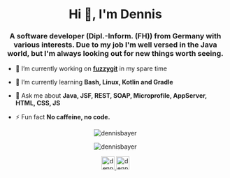 <h1 align="center">Hi 👋, I'm Dennis</h1>
<h3 align="center">A software developer (Dipl.-Inform. (FH)) from Germany with various interests. Due to my job I'm well versed in the Java world, but I'm always looking out for new things worth seeing.</h3>

- 🔭 I’m currently working on **[fuzzygit](https://github.com/DennisBayer/fuzzygit)** in my spare time

- 🌱 I’m currently learning **Bash, Linux, Kotlin and Gradle**

- 💬 Ask me about **Java, JSF, REST, SOAP, Microprofile, AppServer, HTML, CSS, JS**

- ⚡ Fun fact **No caffeine, no code.**

<p align="center">
</p>

<p align="center">
  <img src="https://github-readme-stats.vercel.app/api/top-langs/?username=dennisbayer&layout=compact&hide=html" alt="dennisbayer" />
</p>
<p align="center">  
  <img src="https://github-readme-stats.vercel.app/api?username=dennisbayer&show_icons=true&count_private=true" alt="dennisbayer" />
</p>

<p align="center">
  <a href="https://twitter.com/dennisbayer" target="blank">
    <img src="https://cdn.jsdelivr.net/npm/simple-icons@3.0.1/icons/twitter.svg" alt="dennisbayer" height="30" width="30" />
  </a>
  <a href="https://stackoverflow.com/users/dennisbayer" target="blank">
    <img src="https://cdn.jsdelivr.net/npm/simple-icons@3.0.1/icons/stackoverflow.svg" alt="dennisbayer" height="30" width="30" />
  </a>
</p>

<!--
**DennisBayer/DennisBayer** is a ✨ _special_ ✨ repository because its `README.md` (this file) appears on your GitHub profile.

Here are some ideas to get you started:

- 🔭 I’m currently working on ...
- 🌱 I’m currently learning ...
- 👯 I’m looking to collaborate on ...
- 🤔 I’m looking for help with ...
- 💬 Ask me about ...
- 📫 How to reach me: ...
- 😄 Pronouns: ...
- ⚡ Fun fact: ...
-->
